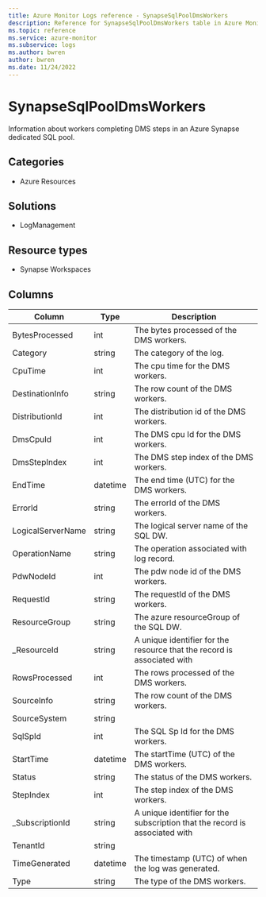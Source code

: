```yaml
---
title: Azure Monitor Logs reference - SynapseSqlPoolDmsWorkers
description: Reference for SynapseSqlPoolDmsWorkers table in Azure Monitor Logs.
ms.topic: reference
ms.service: azure-monitor
ms.subservice: logs
ms.author: bwren
author: bwren
ms.date: 11/24/2022
---
```


# SynapseSqlPoolDmsWorkers

 Information about workers completing DMS steps in an Azure Synapse dedicated SQL pool.

## Categories

- Azure Resources
## Solutions

- LogManagement
## Resource types

- Synapse Workspaces




## Columns

| Column | Type | Description |
| --- | --- | --- |
| BytesProcessed | int | The bytes processed of the DMS workers. |
| Category | string | The category of the log. |
| CpuTime | int | The cpu time for the DMS workers. |
| DestinationInfo | string | The row count of the DMS workers. |
| DistributionId | int | The distribution id of the DMS workers. |
| DmsCpuId | int | The DMS cpu Id for the DMS workers. |
| DmsStepIndex | int | The DMS step index of the DMS workers. |
| EndTime | datetime | The end time (UTC) for the DMS workers. |
| ErrorId | string | The errorId of the DMS workers. |
| LogicalServerName | string | The logical server name of the SQL DW. |
| OperationName | string | The operation associated with log record. |
| PdwNodeId | int | The pdw node id of the DMS workers. |
| RequestId | string | The requestId of the DMS workers. |
| ResourceGroup | string | The azure resourceGroup of the SQL DW. |
| _ResourceId | string | A unique identifier for the resource that the record is associated with |
| RowsProcessed | int | The rows processed of the DMS workers. |
| SourceInfo | string | The row count of the DMS workers. |
| SourceSystem | string |  |
| SqlSpId | int | The SQL  Sp Id for the DMS workers. |
| StartTime | datetime | The startTime (UTC) of the DMS workers. |
| Status | string | The status of the DMS workers. |
| StepIndex | int | The step index of the DMS workers. |
| _SubscriptionId | string | A unique identifier for the subscription that the record is associated with |
| TenantId | string |  |
| TimeGenerated | datetime | The timestamp (UTC) of when the log was generated. |
| Type | string | The type of the DMS workers. |
